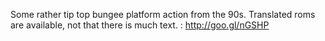 Some rather tip top bungee platform action from the 90s. Translated roms are available, not that there is much text. : http://goo.gl/nGSHP